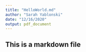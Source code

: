 ```yaml
---
title: "HelloWorld.md"
author: "Sarah Yablonski"
date: "12/16/2020"
output: pdf_document
---
```


## This is a  markdown file
